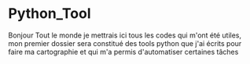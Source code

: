 # Python_Tool
Bonjour Tout le monde je mettrais ici tous les codes qui m'ont été utiles, mon premier dossier sera constitué des tools python que j'ai écrits pour faire ma cartographie et qui m'a permis d'automatiser certaines tâches 

